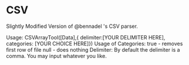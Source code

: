 # CSV
Slightly Modified Version of @bennadel 's CSV parser.

Usage:
CSVArrayTool([Data],{ delimiter:[YOUR DELIMITER HERE], categories: [YOUR CHOICE HERE]})
Usage of Categories:
     true - removes first row of file
     null - does nothing
Delimiter:
     By default the delimiter is a comma. You may input whatever you like.
